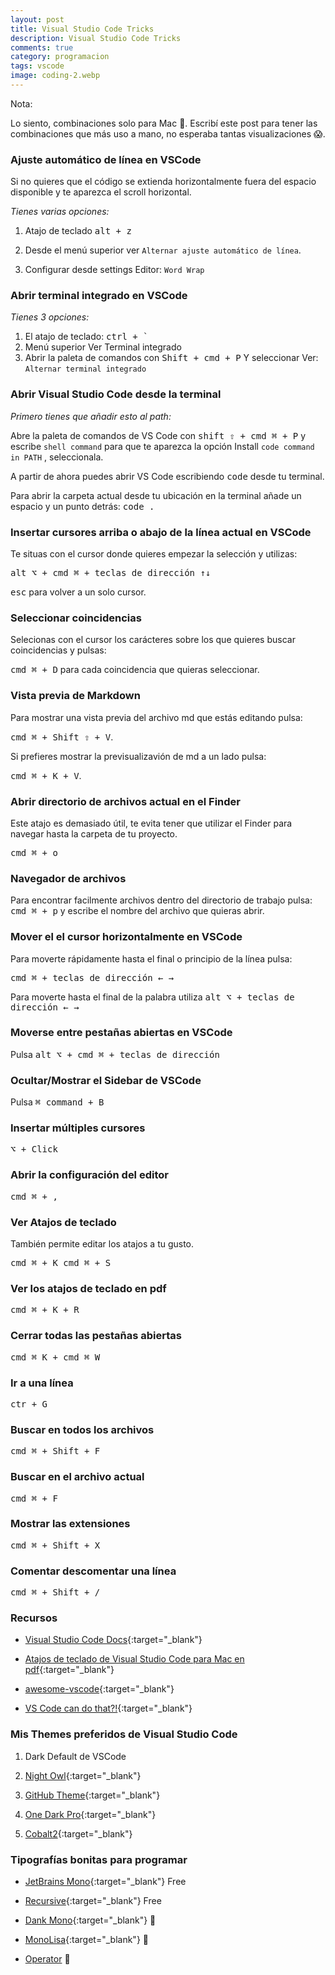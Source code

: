 ```yaml
---
layout: post
title: Visual Studio Code Tricks
description: Visual Studio Code Tricks
comments: true
category: programacion
tags: vscode
image: coding-2.webp
---
```


<div class="alert alert-info" role="alert">
<p><i class="fas fa-sticky-note"></i> Nota:</p>
 <p>Lo siento, combinaciones solo para Mac .  Escribí este post para tener las combinaciones que más uso a mano, no esperaba tantas visualizaciones 😱.</p>
</div>

### Ajuste automático de línea en VSCode

Si no quieres que el código se extienda horizontalmente fuera del espacio disponible y te aparezca el scroll horizontal.

*Tienes varias opciones:*

1. Atajo de teclado <kbd>alt + z</kbd>

2. Desde el menú superior ver `Alternar ajuste automático de línea`.

3. Configurar desde settings Editor: `Word Wrap`

### Abrir terminal integrado en VSCode

*Tienes 3 opciones:*

1. El atajo de teclado: <kbd>ctrl +  `</kbd>
2. Menú superior Ver Terminal integrado
3. Abrir la paleta de comandos con <kbd>Shift + cmd + P</kbd> Y seleccionar Ver: `Alternar terminal integrado`

### Abrir Visual Studio Code desde la terminal

*Primero tienes que añadir esto al path:*

Abre la paleta de comandos de VS Code con <kbd>shift ⇧ + cmd ⌘ + P</kbd> y escribe `shell command` para que te aparezca la opción Install `code command in PATH` , seleccionala.

A partir de ahora puedes abrir VS Code escribiendo <kbd>code</kbd> desde tu terminal.

Para abrir la carpeta actual desde tu ubicación en la terminal añade un espacio y un punto detrás: <kbd>code .</kbd>

### Insertar cursores arriba o abajo de la línea actual en VSCode

Te situas con el cursor donde quieres empezar la selección y utilizas:

<kbd>alt ⌥ + cmd ⌘ + teclas de dirección ↑↓</kbd>

<kbd>esc</kbd> para volver a un solo cursor.

### Seleccionar coincidencias
Selecionas con el cursor los carácteres sobre los que quieres buscar coincidencias y pulsas:

<kbd>cmd ⌘ + D</kbd> para cada coincidencia que quieras seleccionar.

### Vista previa de Markdown

Para mostrar una vista previa del archivo md que estás editando pulsa:

<kbd>cmd ⌘ + Shift ⇧ +  V</kbd>.

Si prefieres mostrar la previsualizavión de md a un lado pulsa: 

<kbd>cmd ⌘ + K +  V</kbd>.

### Abrir directorio de archivos actual en el Finder
Este atajo es demasiado útil, te evita tener que utilizar el Finder para navegar hasta la carpeta de tu proyecto.

<kbd>cmd ⌘ + o</kbd>

### Navegador de archivos
Para encontrar facilmente archivos dentro del directorio de trabajo pulsa: <kbd>cmd ⌘ + p</kbd> y escribe el nombre del archivo que quieras abrir.


### Mover el el cursor horizontalmente en VSCode

Para moverte rápidamente hasta el final o principio de la línea pulsa: 

<kbd>cmd ⌘ + teclas de dirección ← →</kbd>

Para moverte hasta el final de la palabra utiliza <kbd>alt ⌥ + teclas de dirección ← →</kbd>

### Moverse entre pestañas abiertas en VSCode

Pulsa <kbd>alt ⌥ + cmd ⌘ + teclas de dirección</kbd>

### Ocultar/Mostrar el Sidebar de VSCode

Pulsa <kbd>⌘ command + B</kbd>

### Insertar múltiples cursores

<kbd>⌥ + Click</kbd>

### Abrir la configuración del editor

<kbd>cmd ⌘ + ,</kbd>

### Ver Atajos de teclado

También permite editar los atajos a tu gusto.

<kbd>cmd ⌘ + K cmd ⌘ + S</kbd>

### Ver los atajos de teclado en pdf

<kbd>cmd ⌘ + K + R</kbd>

### Cerrar todas las pestañas abiertas

<kbd>cmd ⌘  K + cmd ⌘ W</kbd>

### Ir a una línea

<kbd>ctr + G</kbd>

### Buscar en todos los archivos

<kbd>cmd ⌘ + Shift + F</kbd>

### Buscar en el archivo actual

<kbd>cmd ⌘ + F</kbd>

### Mostrar las extensiones

<kbd>cmd ⌘ + Shift + X</kbd>

### Comentar descomentar una línea

<kbd>cmd ⌘ + Shift + /</kbd>

### Recursos

- [Visual Studio Code Docs](https://code.visualstudio.com/docs){:target="_blank"}

- [Atajos de teclado de Visual Studio Code para Mac en pdf](https://code.visualstudio.com/shortcuts/keyboard-shortcuts-macos.pdf){:target="_blank"}

- [awesome-vscode](https://github.com/viatsko/awesome-vscode){:target="_blank"}

- [VS Code can do that?!](https://vscodecandothat.com/){:target="_blank"}

### Mis Themes preferidos de Visual Studio Code 

1. Dark Default de VSCode

2. [Night Owl](https://marketplace.visualstudio.com/items?itemName=sdras.night-owl){:target="_blank"}

3. [GitHub Theme](https://marketplace.visualstudio.com/items?itemName=GitHub.github-vscode-theme){:target="_blank"}

4. [One Dark Pro](https://marketplace.visualstudio.com/items?itemName=zhuangtongfa.Material-theme){:target="_blank"}

5. [Cobalt2](https://marketplace.visualstudio.com/items?itemName=wesbos.theme-cobalt2){:target="_blank"}

### Tipografías bonitas para programar

- [JetBrains Mono](https://www.jetbrains.com/es-es/lp/mono/){:target="_blank"} Free

- [Recursive](https://www.recursive.design/){:target="_blank"} Free

- [Dank Mono](https://philpl.gumroad.com/l/dank-mono){:target="_blank"} 💸

- [MonoLisa](https://www.monolisa.dev/){:target="_blank"} 💸

- [Operator](https://www.typography.com/fonts/operator/overview) 💸
